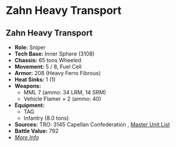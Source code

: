 # Zahn Heavy Transport 

## Zahn Heavy Transport 

- **Role:** Sniper 
- **Tech Base:** Inner Sphere (3108) 
- **Chassis:** 65 tons Wheeled 
- **Movement:** 5 / 8, Fuel Cell 
- **Armor:** 208 (Heavy Ferro Fibrous) 
- **Heat Sinks:** 1 (1) 
- **Weapons:** 
  - MML 7 (ammo: 34 LRM, 14 SRM) 
  - Vehicle Flamer × 2 (ammo: 40) 
- **Equipment:** 
  - TAG 
  - Infantry (8.0 tons) 
- **Sources:** TRO: 3145 Capellan Confederation , [Master Unit List](http://masterunitlist.info/Unit/Details/6444) 
- **Battle Value:** 792 
- [*More Info*](zahn_heavy_transport/zahn_heavy_transport.md) 

